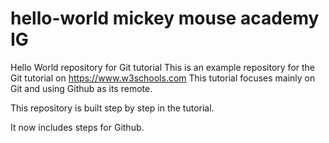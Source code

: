 # hello-world mickey mouse academy IG
Hello World repository for Git tutorial
This is an example repository for the Git tutorial on https://www.w3schools.com
This tutorial focuses mainly on Git and using Github as its remote. 

This repository is built step by step in the tutorial.

It now includes steps for Github.

